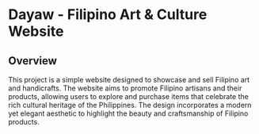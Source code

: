 # Dayaw - Filipino Art & Culture Website

## Overview

This project is a simple website designed to showcase and sell Filipino art and handicrafts. The website aims to promote Filipino artisans and their products, allowing users to explore and purchase items that celebrate the rich cultural heritage of the Philippines. The design incorporates a modern yet elegant aesthetic to highlight the beauty and craftsmanship of Filipino products.
